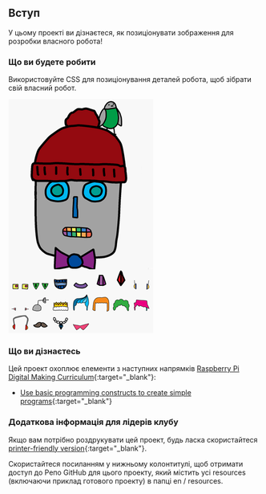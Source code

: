## Вступ

У цьому проекті ви дізнаєтеся, як позиціонувати зображення для розробки власного робота!

### Що ви будете робити

Використовуйте CSS для позиціонування деталей робота, щоб зібрати свій власний робот.

![скріншот](images/robot-final.png)

### Що ви дізнаєтесь

Цей проект охоплює елементи з наступних напрямків [Raspberry Pi Digital Making Curriculum](http://rpf.io/curriculum){:target="_blank"}:

+ [Use basic programming constructs to create simple programs](https://www.raspberrypi.org/curriculum/programming/creator){:target="_blank"}

### Додаткова інформація для лідерів клубу

Якщо вам потрібно роздрукувати цей проект, будь ласка скористайтеся [printer-friendly version](https://projects.raspberrypi.org/en/projects/build-a-robot/print){:target="_blank"}.

Скористайтеся посиланням у нижньому колонтитулі, щоб отримати доступ до Репо GitHub для цього проекту, який містить усі resources (включаючи приклад готового проекту) в папці en / resources.